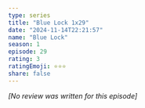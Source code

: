 ```yaml
---
type: series
title: "Blue Lock 1x29"
date: "2024-11-14T22:21:57"
name: "Blue Lock"
season: 1
episode: 29
rating: 3
ratingEmoji: ⭐️⭐️⭐️
share: false
---
```


*[No review was written for this episode]*
